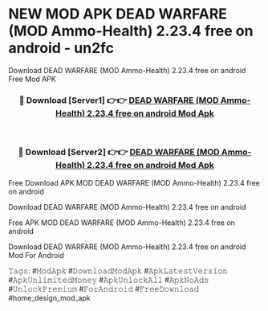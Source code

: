 # NEW MOD APK DEAD WARFARE (MOD Ammo-Health) 2.23.4 free on android - un2fc
Download DEAD WARFARE (MOD Ammo-Health) 2.23.4 free on android Free Mod APK

<div align="center">
<h3>🔴 Download [Server1] 👉👉 <a href="https://apk-comot.site?title=DEAD_WARFARE_(MOD_Ammo-Health)_2.23.4_free_on_android">DEAD WARFARE (MOD Ammo-Health) 2.23.4 free on android Mod Apk</a></h3><br>

<h3>🔴 Download [Server2] 👉👉 <a href="https://apk-comot.site?title=DEAD_WARFARE_(MOD_Ammo-Health)_2.23.4_free_on_android">DEAD WARFARE (MOD Ammo-Health) 2.23.4 free on android Mod Apk</a></h3>
</div>


Free Download APK MOD DEAD WARFARE (MOD Ammo-Health) 2.23.4 free on android

Download DEAD WARFARE (MOD Ammo-Health) 2.23.4 free on android 

Free APK MOD DEAD WARFARE (MOD Ammo-Health) 2.23.4 free on android 

Download DEAD WARFARE (MOD Ammo-Health) 2.23.4 free on android Mod For Android

𝚃𝚊𝚐𝚜: #𝙼𝚘𝚍𝙰𝚙𝚔 #𝙳𝚘𝚠𝚗𝚕𝚘𝚊𝚍𝙼𝚘𝚍𝙰𝚙𝚔 #𝙰𝚙𝚔𝙻𝚊𝚝𝚎𝚜𝚝𝚅𝚎𝚛𝚜𝚒𝚘𝚗 #𝙰𝚙𝚔𝚄𝚗𝚕𝚒𝚖𝚒𝚝𝚎𝚍𝙼𝚘𝚗𝚎𝚢 #𝙰𝚙𝚔𝚄𝚗𝚕𝚘𝚌𝚔𝙰𝚕𝚕 #𝙰𝚙𝚔𝙽𝚘𝙰𝚍𝚜 #𝚄𝚗𝚕𝚘𝚌𝚔𝙿𝚛𝚎𝚖𝚒𝚞𝚖 #𝙵𝚘𝚛𝙰𝚗𝚍𝚛𝚘𝚒𝚍 #𝙵𝚛𝚎𝚎𝙳𝚘𝚠𝚗𝚕𝚘𝚊𝚍 #home_design_mod_apk